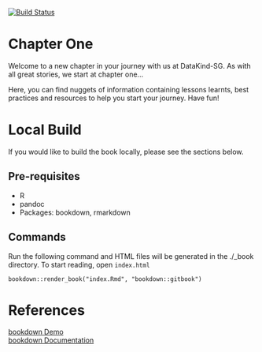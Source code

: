 [![Build Status](https://travis-ci.org/DataKind-SG/chapter-one.svg?branch=master)](https://travis-ci.org/DataKind-SG/chapter-one)

Chapter One
===========

Welcome to a new chapter in your journey with us at DataKind-SG. As with all great stories, we start at chapter one...

Here, you can find nuggets of information containing lessons learnts, best practices and resources to help you start your journey. Have fun!

# Local Build
If you would like to build the book locally, please see the sections below.

## Pre-requisites
- R
- pandoc
- Packages: bookdown, rmarkdown

## Commands
Run the following command and HTML files will be generated in the ./_book directory. To start reading, open `index.html`
```
bookdown::render_book("index.Rmd", "bookdown::gitbook")
```

# References
[bookdown Demo](https://github.com/rstudio/bookdown)  
[bookdown Documentation](https://bookdown.org/yihui/bookdown/)
